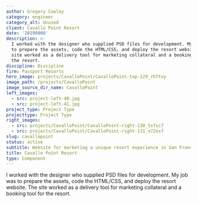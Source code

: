 ```yaml
---
author: Gregory Cowley
category: engineer
category_alt: Unused
client: Cavallo Point Resort
date: '20190000'
description: >-
  I worked with the designer who supplied PSD files for development. My job was
  to prepare the assets, code the HTML/CSS, and deploy the resort website. The
  site worked as a delivery tool for marketing collateral and a booking tool for
  the resort.
discipline: Discipline
firm: Passport Resorts
hero_image: projects/CavalloPoint/CavalloPoint-top-129_rh7tvy
image_path: /projects/CavalloPoint
image_source_dir_name: CavalloPoint
left_images:
  - src: project-left-40.jpg
  - src: project-left-41.jpg
project_type: Project Type
projecttype: Project Type
right_images:
  - src: projects/CavalloPoint/CavalloPoint-right-130_txfsc7
  - src: projects/CavalloPoint/CavalloPoint-right-131_v72osf
slug: cavallopoint
status: active
subtitle: Website for marketing a unique resort experience in San Francisco.
title: Cavallo Point Resort
type: Component
---
```

I worked with the designer who supplied PSD files for development. My job was to prepare the assets, code the HTML/CSS, and deploy the resort website. The site worked as a delivery tool for marketing collateral and a booking tool for the resort.
